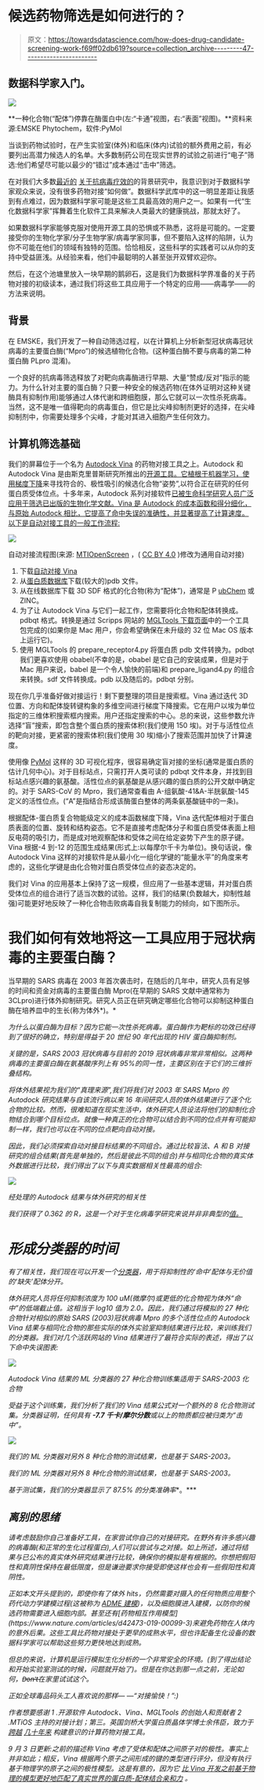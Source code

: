 # 候选药物筛选是如何进行的？

> 原文：<https://towardsdatascience.com/how-does-drug-candidate-screening-work-f69ff02db619?source=collection_archive---------47----------------------->

## 数据科学家入门。

![](img/c45330c64c33c945c11c7119a8f4d54d.png)

**一种化合物(“配体”)停靠在酶蛋白中(左:“卡通”视图，右:“表面”视图)。**资料来源:EMSKE Phytochem，软件:PyMol

当谈到药物试验时，在产生实验室(体外)和临床(体内)试验的额外费用之前，有必要列出高潜力候选人的名单。大多数制药公司在现实世界的试验之前进行“电子”筛选:他们希望尽可能以最少的“错过”成本通过“击中”筛选。

在对我们大多数[最近的](/the-forgotten-legacy-of-traditional-medicine-in-the-age-of-coronavirus-56fc6235b2f5) [关于抗病毒疗效的](/does-madagascars-covid-organics-work-74f577eb415b#adda)的背景研究中，我意识到对于数据科学家观众来说，没有很多药物对接“如何做”。数据科学武库中的这一明显差距让我感到有点难过，因为数据科学家可能是这些工具最高效的用户之一。如果有一代“生化数据科学家”挥舞着生化软件工具来解决人类最大的健康挑战，那就太好了。

如果数据科学家能够克服对使用开源工具的恐惧或不熟悉，这将是可能的。一定要接受你的生物化学家/分子生物学家/病毒学家同事，但不要陷入这样的陷阱，认为你不可能在他们的领域有独特的范围。恰恰相反，这些科学的实践者可以从你的支持中受益匪浅。从经验来看，他们中最聪明的人甚至张开双臂欢迎你。

然后，在这个池塘里放入一块早期的鹅卵石，这是我们为数据科学界准备的关于药物对接的初级读本，通过我们将这些工具应用于一个特定的应用——病毒学——的方法来说明。

## 背景

在 EMSKE，我们开发了一种自动筛选过程，以在计算机上分析新型冠状病毒冠状病毒的主要蛋白酶(“Mpro”)的候选植物化合物。(这种蛋白酶不要与病毒的第二种蛋白酶 PLpro 混淆)。

一个良好的抗病毒筛选释放了对靶向病毒酶进行早期、大量“赞成/反对”指示的能力。为什么针对主要的蛋白酶？只要一种安全的候选药物(在体外证明对这种关键酶具有抑制作用)能够通过人体代谢和跨细胞膜，那么它就可以一次性杀死病毒。当然，这不是唯一值得靶向的病毒蛋白，但它是比尖峰抑制剂更好的选择，在尖峰抑制剂中，你需要处理多个尖峰，才能对其进入细胞产生任何效力。

## 计算机筛选基础

我们的屏幕位于一个名为 [Autodock Vina](http://autodock.scripps.edu/) 的药物对接工具之上。Autodock 和 Autodock Vina 是由斯克里普斯研究所推出的[开源工具。它植根于机器学习，使用](http://vina.scripps.edu/)[梯度下降](https://ml-cheatsheet.readthedocs.io/en/latest/gradient_descent.html#:~:text=Gradient%20descent%20is%20an%20optimization,the%20parameters%20of%20our%20model.)来寻找符合的、极性吸引的候选化合物“姿势”,以符合正在研究的任何蛋白质受体位点。十多年来，Autodock 系列对接软件[已被生命科学研究人员广泛应用于筛选已出版的生物化学文献。Vina 是 Autodock 的成本函数和得分细化，与原始 Autodock 相比，它提高了命中失误的准确性，并显著提高了计算速度。以下是自动对接工具的一般工作流程:](https://en.wikipedia.org/wiki/AutoDock)

![](img/753c02ca97682a7bc7e91795aa6b6a3b.png)

自动对接流程图(来源: [MTIOpenScreen](https://bioserv.rpbs.univ-paris-diderot.fr/services/MTiOpenScreen/) ，( [CC BY 4.0](https://creativecommons.org/licenses/by/4.0/legalcode) )修改为通用自动对接)

1.  下载[自动对接 Vina](http://vina.scripps.edu/download.html)
2.  从[蛋白质数据库](https://www.rcsb.org/pdb/static.do?p=general_information/web_links/databases.html)下载(较大的)pdb 文件。
3.  从在线数据库下载 3D SDF 格式的化合物(称为“配体”)，通常是 P [ubChem](https://pubchem.ncbi.nlm.nih.gov/) 或 ZINC。
4.  为了让 Autodock Vina 与它们一起工作，您需要将化合物和配体转换成。pdbqt 格式。转换是通过 Scripps 网站的 [MGLTools 下载页面](https://ccsb.scripps.edu/mgltools/)中的一个工具包完成的(如果你是 Mac 用户，你会希望确保在未升级的 32 位 Mac OS 版本上运行它)。
5.  使用 MGLTools 的 prepare_receptor4.py 将蛋白质 pdb 文件转换为。pdbqt 我们更喜欢使用 obabel(不幸的是，obabel 是它自己的安装成果，但是对于 Mac 用户来说，babel 是一个令人愉快的前端)和 prepare_ligand4.py 的组合来转换。sdf 文件转换成。pdb 以及随后的。pdbqt 分别。

现在你几乎准备好做对接运行！剩下要整理的项目是搜索框。Vina 通过迭代 3D 位置、方向和配体旋转键构象的多维空间进行梯度下降搜索。它在用户以埃为单位指定的三维体积搜索框内搜索。用户还指定搜索的中心。总的来说，这些参数允许选择“盲”搜索，即包含整个蛋白质的搜索体积(我们使用 150 埃)。对于与活性位点的靶向对接，更紧密的搜索体积(我们使用 30 埃)缩小了搜索范围并加快了计算速度。

使用像 [PyMol](https://pymol.org/) 这样的 3D 可视化程序，很容易确定盲对接的坐标(通常是蛋白质的估计几何中心)。对于目标站点，只需打开人类可读的 pdbqt 文件本身，并找到目标站点感兴趣的氨基酸。活性位点的氨基酸是从感兴趣的蛋白质的公开文献中确定的。对于 SARS-CoV 的 Mpro，我们通常查看由 A-组氨酸-41&A-半胱氨酸-145 定义的活性位点。(“A”是指结合形成该酶蛋白整体的两条氨基酸链中的一条)。

根据配体-蛋白质复合物能级定义的成本函数梯度下降，Vina 迭代配体相对于蛋白质表面的位置、旋转和结构姿态。它不是直接考虑配体分子和蛋白质受体表面上相反电荷的吸引力，而是成对地观察配体和受体之间在给定姿势下产生的原子键。Vina 根据-4 到-12 的范围生成结果(形式上:以每摩尔千卡为单位)。换句话说，像 Autodock Vina 这样的对接软件是从最小化一组化学键的“能量水平”的角度来考虑的，这些化学键是由化合物对蛋白质受体位点的姿态决定的。

我们对 Vina 的应用基本上保持了这一规模，但应用了一些基本逻辑，并对蛋白质受体位点的组合进行了适当次数的试验。这样，我们的结果(负数越大，抑制性越强)可能更好地反映了一种化合物击败病毒自我复制能力的倾向，如下图所示。

# 我们如何有效地将这一工具应用于冠状病毒的主要蛋白酶？

当早期的 SARS 病毒在 2003 年首次袭击时，在随后的几年中，研究人员有足够的时间和资金对病毒的主要蛋白酶 Mpro(在早期的 SARS 文献中通常称为 3CLpro)进行体外抑制研究。研究人员正在研究确定哪些化合物可以抑制这种蛋白酶在培养皿中的生长(称为体外*)。*

*为什么以蛋白酶为目标？因为它能一次性杀死病毒。蛋白酶作为靶标的功效已经得到了很好的确立，特别是得益于 20 世纪 90 年代出现的 HIV 蛋白酶抑制剂。*

*关键的是，SARS 2003 冠状病毒与目前的 2019 冠状病毒非常非常相似。这两种病毒的主要蛋白酶在氨基酸序列上有 95%的同一性，主要区别在于它们的三维折叠结构。*

*将体外结果视为我们的“真理来源”,我们将我们对 2003 年 SARS Mpro 的 Autodock 研究结果与自该流行病以来 16 年间研究人员的体外结果进行了逐个化合物的比较。然而，很难知道在现实生活中，体外研究人员设法将他们的抑制化合物结合到哪个目标位点。就像一种真正的化合物可以结合到不同的位点并有可能抑制一样，我们也可以在不同的位点靶向自动对接。*

*因此，我们必须探索自动对接目标结果的不同组合。通过比较盲法、A 和 B 对接研究的组合结果(首先是单独的，然后是彼此不同的组合)并与相同化合物的真实体外数据进行比较，我们得出了以下与真实数据相关性最高的组合:*

*![](img/5d897aa96fd453069319b7eb719bb9af.png)*

*经处理的 Autodock 结果与体外研究的相关性*

*我们获得了 0.362 的 R，这是一个对于生化病毒学研究来说并非非典型的[值。](https://pubmed.ncbi.nlm.nih.gov/20504163/#&gid=article-figures&pid=figure-1-uid-0)*

# *形成分类器的时间*

*有了相关性，我们现在可以开发一个[分类器](https://en.wikipedia.org/wiki/Statistical_classification#:~:text=In%20the%20terminology%20of%20machine,correctly%20identified%20observations%20is%20available.&text=An%20algorithm%20that%20implements%20classification,is%20known%20as%20a%20classifier.)，用于将抑制性的‘命中’配体与无价值的‘缺失’配体分开。*

*体外研究人员将任何抑制浓度为 100 uM(微摩尔)或更低的化合物视为体外“命中”的低端截止值。这相当于 log10 值为 2.0。因此，我们通过将模拟的 27 种化合物针对相似的原始 SARS (2003)冠状病毒 Mpro 的多个活性位点的 Autodock Vina 结果与相同化合物的那些实际的体外实验室抑制结果进行比较，来训练我们的分类器。我们对几个活跃网站的 Vina 结果进行了最符合实际的表述，得出了以下命中失误图表:*

*![](img/0491e4e16ec4c058f70c830728bc54e7.png)*

*Autodock Vina 结果的 ML 分类器的 27 种化合物训练集适用于 SARS-2003 化合物*

*受益于这个训练集，我们分析了我们的 Vina 结果公式对一个额外的 8 化合物测试集。分类器证明，任何具有 **-7.7 千卡/摩尔分数**或以上的物质都应被归类为“击中”。*

*![](img/ca0c9c9c9c372215d20fd34e69a48dd5.png)*

*我们的 ML 分类器对另外 8 种化合物的测试结果，也是基于 SARS-2003。*

*我们的 ML 分类器对另外 8 种化合物的测试结果，也是基于 SARS-2003。*

*基于测试集，我们的分类器显示了 87.5% 的分类准确率**。***

## *离别的思绪*

*请考虑鼓励你自己准备好工具，在家尝试你自己的对接研究。在野外有许多感兴趣的病毒酶(和正常的生化过程蛋白),人们可以尝试与之对接。如上所述，通过将结果与已公布的真实体外研究结果进行比较，确保你的模拟是有根据的。你想把假阳性和真阴性保持在最低限度，但是谦逊要求你接受即使这样也会有一些假阳性和真阴性。*

*正如本文开头提到的，即使你有了体外 hits，仍然需要对摄入的任何物质应用整个药代动力学建模过程(这被称为 [ADME 建模](https://en.wikipedia.org/wiki/ADME#:~:text=ADME%20is%20an%20abbreviation%20in,pharmaceutical%20compound%20within%20an%20organism.&text=Sometimes%2C%20liberation%20and%2For%20toxicity,LADME%2C%20ADMET%2C%20or%20LADMET.))，以及细胞膜进入建模，以防你的候选药物需要进入细胞内部。甚至还有[药物相互作用模型](https://www.nature.com/articles/d42473-019-00099-3)来避免药物在人体内的意外后果。这些工具比药物对接处于更早的成熟水平，但也许配备生化设备的数据科学家可以帮助这些努力更快地达到成熟。*

*但总的来说，计算机是运行模拟生化分析的一个非常安全的环境。(到了得出结论和开始实验室测试的时候，问题就开始了)。但是在你达到那一点之前，无论如何，D̶o̶n̶'̶t̶在家里试试这个。*

*正如全球毒品码头工人喜欢说的那样— —“对接愉快！”:)*

**作者想要感谢 1 .开源软件 Autodock、Vina、MGLTools 的创始人和贡献者 2 .MTiOS 主持的对接计划；第三。英国剑桥大学蛋白质晶体学博士余伟臣，致力于* [*跨越*](https://www.eurekaselect.com/84945/article/computational-resources-protein-modelling-and-drug-discovery-applications) [*几十年来*](http://scripts.iucr.org/cgi-bin/paper?S0021889895013732) *构建意识的计算药物对接工具。**

**9 月 3 日更新:之前的描述称 Vina 考虑了受体和配体之间原子对的极性。事实上并非如此；相反，Vina 根据两个原子之间形成的键的类型进行评分，但没有执行基于物理学的原子之间的极性模型。这是有意的，因为它* [*比 Vina 开发之前基于物理的模型更好地匹配了真实世界的蛋白质-配体结合亲和力*](http://vina.scripps.edu/manual.html) *。**